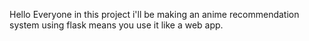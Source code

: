 Hello Everyone in this project i'll be making an anime recommendation system using flask means you use it like a web app.

